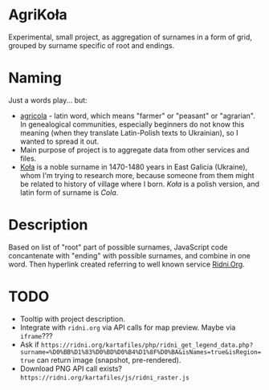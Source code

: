 # AgriKoła

Experimental, small project, as aggregation of surnames in a form of grid, grouped by surname specific of root and endings.

# Naming

Just a words play... but:

- [agricola](https://glosbe.com/la/en/agricola) - latin word, which means "farmer" or "peasant" or "agrarian". In genealogical communities, especially beginners do not know this meaning (when they translate Latin-Polish texts to Ukrainian), so I wanted to spread it out.
- Main purpose of project is to aggregate data from other services and files.
- [Koła](https://en.wikipedia.org/wiki/Ko%C5%82a) is a noble surname in 1470-1480 years in East Galicia (Ukraine), whom I'm trying to research more, because someone from them might be related to history of village where I born. _Koła_ is a polish version, and latin form of surname is _Cola_.

# Description
Based on list of "root" part of possible surnames, JavaScript code concantenate with "ending" with possible surnames, and combine in one word. Then hyperlink created referring to well known service [Ridni.Org](https://ridni.org/karta/).

# TODO
- Tooltip with project description.
- Integrate with `ridni.org` via API calls for map preview. Maybe via `iframe`???
- Ask if `https://ridni.org/kartafiles/php/ridni_get_legend_data.php?surname=%D0%BB%D1%83%D0%BD%D0%B4%D1%8F%D0%BA&isNames=true&isRegion=true` can return image (snapshot, pre-rendered).
- Download PNG API call exists? `https://ridni.org/kartafiles/js/ridni_raster.js`

